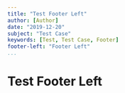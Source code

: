 ```yaml
---
title: "Test Footer Left"
author: [Author]
date: "2019-12-20"
subject: "Test Case"
keywords: [Test, Test Case, Footer]
footer-left: "Footer Left"
...
```


# Test Footer Left